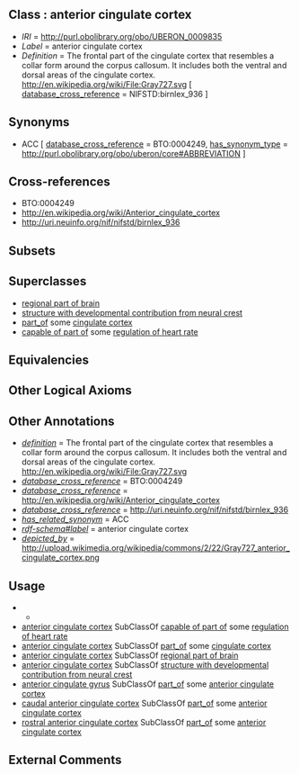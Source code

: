 
## Class : anterior cingulate cortex

 * *IRI* = http://purl.obolibrary.org/obo/UBERON_0009835
 * *Label* = anterior cingulate cortex
 * *Definition* = The frontal part of the cingulate cortex that resembles a collar form around the corpus callosum. It includes both the ventral and dorsal areas of the cingulate cortex. http://en.wikipedia.org/wiki/File:Gray727.svg [ [database_cross_reference](../../ef/oboInOwl#hasDbXref.md) = NIFSTD:birnlex_936 ]

## Synonyms

 * ACC [ [database_cross_reference](../../ef/oboInOwl#hasDbXref.md) = BTO:0004249, [has_synonym_type](../../pe/oboInOwl#hasSynonymType.md) = http://purl.obolibrary.org/obo/uberon/core#ABBREVIATION ]

## Cross-references

 * BTO:0004249
 * http://en.wikipedia.org/wiki/Anterior_cingulate_cortex
 * http://uri.neuinfo.org/nif/nifstd/birnlex_936

## Subsets


## Superclasses

 * [regional part of brain](../../UBERON/16/UBERON_0002616.md)
 * [structure with developmental contribution from neural crest](../../UBERON/14/UBERON_0010314.md)
 * [part_of](../../BFO/50/BFO_0000050.md) some [cingulate cortex](../../UBERON/27/UBERON_0003027.md)
 * [capable of part of](../../RO/16/RO_0002216.md) some [regulation of heart rate](../../GO/27/GO_0002027.md)

## Equivalencies


## Other Logical Axioms


## Other Annotations

 * *[definition](../../IAO/15/IAO_0000115.md)* = The frontal part of the cingulate cortex that resembles a collar form around the corpus callosum. It includes both the ventral and dorsal areas of the cingulate cortex. http://en.wikipedia.org/wiki/File:Gray727.svg
 * *[database_cross_reference](../../ef/oboInOwl#hasDbXref.md)* = BTO:0004249
 * *[database_cross_reference](../../ef/oboInOwl#hasDbXref.md)* = http://en.wikipedia.org/wiki/Anterior_cingulate_cortex
 * *[database_cross_reference](../../ef/oboInOwl#hasDbXref.md)* = http://uri.neuinfo.org/nif/nifstd/birnlex_936
 * *[has_related_synonym](../../ym/oboInOwl#hasRelatedSynonym.md)* = ACC
 * *[rdf-schema#label](../../el/rdf-schema#label.md)* = anterior cingulate cortex
 * *[depicted_by](../../depicted/by/depicted_by.md)* = http://upload.wikimedia.org/wikipedia/commons/2/22/Gray727_anterior_cingulate_cortex.png

## Usage

 * -
 * [anterior cingulate cortex](../../UBERON/35/UBERON_0009835.md) SubClassOf [capable of part of](../../RO/16/RO_0002216.md) some [regulation of heart rate](../../GO/27/GO_0002027.md)
 * [anterior cingulate cortex](../../UBERON/35/UBERON_0009835.md) SubClassOf [part_of](../../BFO/50/BFO_0000050.md) some [cingulate cortex](../../UBERON/27/UBERON_0003027.md)
 * [anterior cingulate cortex](../../UBERON/35/UBERON_0009835.md) SubClassOf [regional part of brain](../../UBERON/16/UBERON_0002616.md)
 * [anterior cingulate cortex](../../UBERON/35/UBERON_0009835.md) SubClassOf [structure with developmental contribution from neural crest](../../UBERON/14/UBERON_0010314.md)
 * [anterior cingulate gyrus](../../UBERON/56/UBERON_0002756.md) SubClassOf [part_of](../../BFO/50/BFO_0000050.md) some [anterior cingulate cortex](../../UBERON/35/UBERON_0009835.md)
 * [caudal anterior cingulate cortex](../../UBERON/15/UBERON_0028715.md) SubClassOf [part_of](../../BFO/50/BFO_0000050.md) some [anterior cingulate cortex](../../UBERON/35/UBERON_0009835.md)
 * [rostral anterior cingulate cortex](../../UBERON/38/UBERON_0022438.md) SubClassOf [part_of](../../BFO/50/BFO_0000050.md) some [anterior cingulate cortex](../../UBERON/35/UBERON_0009835.md)

## External Comments

